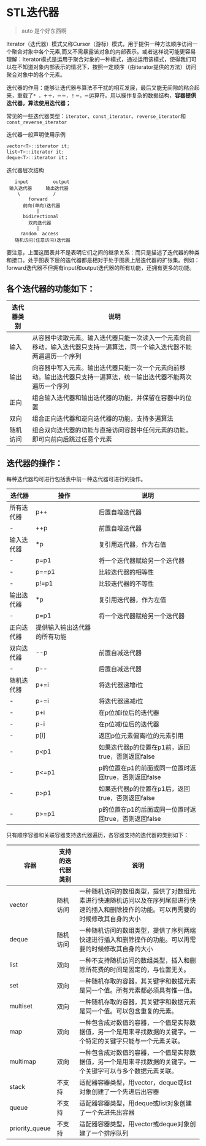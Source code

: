 STL迭代器
===
>auto 是个好东西啊

Iterator（迭代器）模式又称Cursor（游标）模式，用于提供一种方法顺序访问一个聚合对象中各个元素,而又不需暴露该对象的内部表示。或者这样说可能更容易理解：Iterator模式是运用于聚合对象的一种模式，通过运用该模式，使得我们可以在不知道对象内部表示的情况下，按照一定顺序（由iterator提供的方法）访问聚合对象中的各个元素。

迭代器的作用：能够让迭代器与算法不干扰的相互发展，最后又能无间隙的粘合起来，重载了`* ，＋＋，＝＝，！＝，＝`运算符。用以操作复杂的数据结构，**容器提供迭代器，算法使用迭代器；**

常见的一些迭代器类型：`iterator`、`const_iterator`、`reverse_iterator`和`const_reverse_iterator`

迭代器一般声明使用示例

```c
vector<T>::iterator it;
list<T>::iterator it;
deque<T>::iterator it；
```
迭代器层次结构  

       input         output
     输入迭代器     输出迭代器
        \            /  
            forward        
          前向(单向)迭代器
               |
          bidirectional
            双向迭代器
               |
         random  access
       随机访问(任意访问)迭代器                         

要注意，上面这图表并不是表明它们之间的继承关系：而只是描述了迭代器的种类和接口。处于图表下层的迭代器都是相对于处于图表上层迭代器的扩张集。例如：forward迭代器不但拥有input和output迭代器的所有功能，还拥有更多的功能。

各个迭代器的功能如下：
---
迭代器类别 | 说明
--- | ---
输入 | 从容器中读取元素。输入迭代器只能一次读入一个元素向前移动，输入迭代器只支持一遍算法，同一个输入迭代器不能两遍遍历一个序列
输出 | 向容器中写入元素。输出迭代器只能一次一个元素向前移动。输出迭代器只支持一遍算法，统一输出迭代器不能两次遍历一个序列
正向 | 组合输入迭代器和输出迭代器的功能，并保留在容器中的位置
双向 | 组合正向迭代器和逆向迭代器的功能，支持多遍算法
随机访问 | 组合双向迭代器的功能与直接访问容器中任何元素的功能，即可向前向后跳过任意个元素

迭代器的操作：
---
每种迭代器均可进行包括表中前一种迭代器可进行的操作。

迭代器     | 操作 | 说明
---       | --- | ---
所有迭代器 | p++ | 后置自增迭代器
\-         | ++p | 前置自增迭代器  
输入迭代器 | \*p | 复引用迭代器，作为右值
\-         | p=p1 | 将一个迭代器赋给另一个迭代器
\-         | p==p1| 比较迭代器的相等性
\-         | p!=p1 | 比较迭代器的不等性
输出迭代器 | \*p | 复引用迭代器，作为左值
\-         | p=p1 | 将一个迭代器赋给另一个迭代器
正向迭代器 | 提供输入输出迭代器的所有功能
双向迭代器 | --p | 前置自减迭代器
\-         | p-- | 后置自减迭代器
随机迭代器 | p+=i | 将迭代器递增i位
\-         | p-=i | 将迭代器递减i位
\-         | p+i | 在p位加i位后的迭代器
\-         | p-i | 在p位减i位后的迭代器
\-         | p[i] | 返回p位元素偏离i位的元素引用
\-         | p<p1 | 如果迭代器p的位置在p1前，返回true，否则返回false
\-         | p<=p1 | p的位置在p1的前面或同一位置时返回true，否则返回false
\-         | p>p1 | 如果迭代器p的位置在p1后，返回true，否则返回false
\-         | p>=p1 | p的位置在p1的后面或同一位置时返回true，否则返回false

只有顺序容器和关联容器支持迭代器遍历，各容器支持的迭代器的类别如下：

容器 | 支持的迭代器类别 | 说明
--- | --- | ---
vector | 随机访问 | 一种随机访问的数组类型，提供了对数组元素进行快速随机访问以及在序列尾部进行快速的插入和删除操作的功能。可以再需要的时候修改其自身的大小
deque | 随机访问 | 一种随机访问的数组类型，提供了序列两端快速进行插入和删除操作的功能。可以再需要的时候修改其自身的大小
list | 双向 | 一种不支持随机访问的数组类型，插入和删除所花费的时间是固定的，与位置无关。
set | 双向 | 一种随机存取的容器，其关键字和数据元素是同一个值。所有元素都必须具有惟一值。
multiset | 双向 | 一种随机存取的容器，其关键字和数据元素是同一个值。可以包含重复的元素。
map | 双向 | 一种包含成对数值的容器，一个值是实际数据值，另一个是用来寻找数据的关键字。一个特定的关键字只能与一个元素关联。
multimap | 双向 | 一种包含成对数值的容器，一个值是实际数据值，另一个是用来寻找数据的关键字。一个关键字可以与多个数据元素关联。
stack | 不支持 | 适配器容器类型，用vector，deque或list对象创建了一个先进后出容器
queue | 不支持 | 适配器容器类型，用deque或list对象创建了一个先进先出容器
priority_queue | 不支持 | 适配器容器类型，用vector或deque对象创建了一个排序队列
